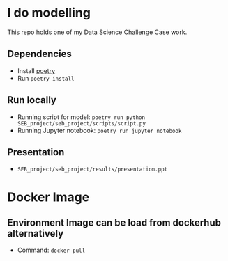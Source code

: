 # I do modelling

This repo holds one of my Data Science Challenge Case work.

## Dependencies

* Install [poetry](https://github.com/python-poetry/poetry)
* Run `poetry install`


## Run locally

* Running script for model: `poetry run python SEB_project/seb_project/scripts/script.py`
* Running Jupyter notebook: `poetry run jupyter notebook`

## Presentation 

* `SEB_project/seb_project/results/presentation.ppt`

# Docker Image

## Environment Image can be load from dockerhub alternatively 

* Command: `docker pull`